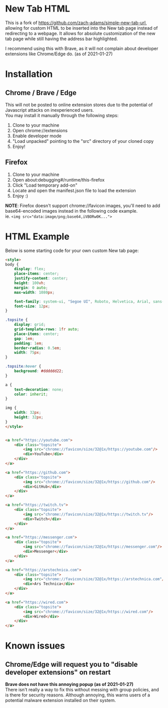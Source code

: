 # New Tab HTML

This is a fork of https://github.com/zach-adams/simple-new-tab-url, allowing for custom HTML to be inserted into the New tab page instead of redirecting to a webpage. It allows for absolute customization of the new tab page while still having the address bar highlighted.    

I recommend using this with Brave, as it will not complain about developer extensions like Chrome/Edge do. (as of 2021-01-27)  

# Installation
## Chrome / Brave / Edge
This will not be posted to online extension stores due to the potential of Javascript attacks on inexperienced users.   
You may install it manually through the following steps:
1. Clone to your machine
2. Open chrome://extensions
3. Enable developer mode
4. "Load unpacked" pointing to the "src" directory of your cloned copy
5. Enjoy!

## Firefox
1. Clone to your machine
2. Open about:debugging#/runtime/this-firefox
3. Click "Load temporary add-on"
4. Locate and open the manifest.json file to load the extension
5. Enjoy :)

**NOTE**: Firefox doesn't support chrome://favicon images, you'll need to add base64-encoded images instead in the following code example.  
ie. `<img src="data:image/png;base64,iVBORw0K...">`

# HTML Example
Below is some starting code for your own custom New tab page:
```html
<style>
body {
    display: flex;
    place-items: center;
    justify-content: center;
    height: 100vh;
    margin: 0 auto;
    max-width: 1080px;

    font-family: system-ui, "Segoe UI", Roboto, Helvetica, Arial, sans-serif, "Apple Color Emoji", "Segoe UI Emoji", "Segoe UI Symbol";
    font-size: 12px;
}

.topsite {
    display: grid;
    grid-template-rows: 1fr auto;
    place-items: center;
    gap: 1em;
    padding: 1em;
    border-radius: 0.5em;
    width: 75px;
}

.topsite:hover {
    background: #dddddd22;
}

a {
    text-decoration: none;
    color: inherit;
}

img {
    width: 32px;
    height: 32px;
}
</style>


<a href="https://youtube.com">
    <div class="topsite">
        <img src="chrome://favicon/size/32@1x/https://youtube.com"/>
        <div>YouTube</div>
    </div>
</a>

<a href="https://github.com">
    <div class="topsite">
        <img src="chrome://favicon/size/32@1x/https://github.com"/>
        <div>GitHub</div>
    </div>
</a>

<a href="https://twitch.tv">
    <div class="topsite">
        <img src="chrome://favicon/size/32@1x/https://twitch.tv"/>
        <div>Twitch</div>
    </div>
</a>

<a href="https://messenger.com">
    <div class="topsite">
        <img src="chrome://favicon/size/32@1x/https://messenger.com"/>
        <div>Messenger</div>
    </div>
</a>

<a href="https://arstechnica.com">
    <div class="topsite">
        <img src="chrome://favicon/size/32@1x/https://arstechnica.com"/>
        <div>Ars Technica</div>
    </div>
</a>

<a href="https://wired.com">
    <div class="topsite">
        <img src="chrome://favicon/size/32@1x/https://wired.com"/>
        <div>Wired</div>
    </div>
</a>
```

# Known issues
## Chrome/Edge will request you to "disable developer extensions" on restart
**Brave does not have this annoying popup (as of 2021-01-27)**  
There isn't really a way to fix this without messing with group policies, and is there for security reasons. Although annoying, this warns users of a potential malware extension installed on their system.
